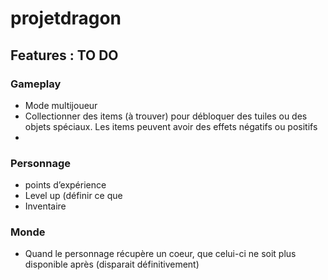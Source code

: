 # projetdragon

## Features : TO DO

### Gameplay

* Mode multijoueur
* Collectionner des items (à trouver) pour débloquer des tuiles ou des objets spéciaux. Les items peuvent avoir des effets négatifs ou positifs
* 

### Personnage

* points d’expérience
* Level up (définir ce que 
* Inventaire 

### Monde

* Quand le personnage récupère un coeur, que celui-ci ne soit plus disponible après (disparait définitivement)
